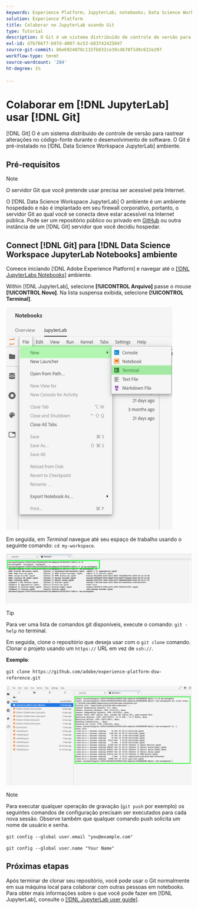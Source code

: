```yaml
---
keywords: Experience Platform; JupyterLab; notebooks; Data Science Workspace; tópicos populares; Git; Github
solution: Experience Platform
title: Colaborar no JupyterLab usando Git
type: Tutorial
description: O Git é um sistema distribuído de controle de versão para rastrear alterações no código-fonte durante o desenvolvimento de software. O Git é pré-instalado no ambiente Data Science Workspace JupyterLab.
exl-id: d7b766f7-b97d-4007-bc53-b83742425047
source-git-commit: 86e6924078c115fb032ce39cd678f1d9c622e297
workflow-type: tm+mt
source-wordcount: '284'
ht-degree: 1%

---
```


# Colaborar em [!DNL JupyterLab] usar [!DNL Git]

[!DNL Git] O é um sistema distribuído de controle de versão para rastrear alterações no código-fonte durante o desenvolvimento de software. O Git é pré-instalado no [!DNL Data Science Workspace JupyterLab] ambiente.

## Pré-requisitos

>[!NOTE]
>
> O servidor Git que você pretende usar precisa ser acessível pela Internet.

O [!DNL Data Science Workspace JupyterLab] O ambiente é um ambiente hospedado e não é implantado em seu firewall corporativo, portanto, o servidor Git ao qual você se conecta deve estar acessível na Internet pública. Pode ser um repositório público ou privado em [GitHub](https://github.com/) ou outra instância de um [!DNL Git] servidor que você decidiu hospedar.

## Connect [!DNL Git] para [!DNL Data Science Workspace JupyterLab Notebooks] ambiente

Comece iniciando [!DNL Adobe Experience Platform] e navegar até o [[!DNL JupyterLabs Notebooks]](https://platform.adobe.com/notebooks/jupyterLab) ambiente.

Within [!DNL JupyterLab], selecione **[!UICONTROL Arquivo]** passe o mouse **[!UICONTROL Novo]**. Na lista suspensa exibida, selecione **[!UICONTROL Terminal]**.

![Navegação no JupyterLab](../images/jupyterlab/tutorials/open-terminal.png)

Em seguida, em *Terminal* navegue até seu espaço de trabalho usando o seguinte comando: `cd my-workspace`.

![espaço de trabalho cd](../images/jupyterlab/tutorials/find-workspace.png)

>[!TIP]
>
> Para ver uma lista de comandos git disponíveis, execute o comando: `git -help` no terminal.

Em seguida, clone o repositório que deseja usar com o `git clone` comando. Clonar o projeto usando um `https://` URL em vez de `ssh://`.

**Exemplo**:

`git clone https://github.com/adobe/experience-platform-dsw-reference.git`

![clone](../images/jupyterlab/tutorials/git-collaboration.png)

>[!NOTE]
>
> Para executar qualquer operação de gravação (`git push` por exemplo) os seguintes comandos de configuração precisam ser executados para cada nova sessão. Observe também que qualquer comando push solicita um nome de usuário e senha.
>
>`git config --global user.email "you@example.com"`
>
>`git config --global user.name "Your Name"`

## Próximas etapas

Após terminar de clonar seu repositório, você pode usar o Git normalmente em sua máquina local para colaborar com outras pessoas em notebooks. Para obter mais informações sobre o que você pode fazer em [!DNL JupyterLab], consulte o [[!DNL JupyterLab user guide]](./overview.md).
